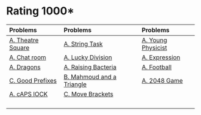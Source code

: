 # Rating 1000*
| Problems | Problems | Problems |
| :- | :- | :- |
| [A. Theatre Square](https://codeforces.com/problemset/problem/1/A) | [A. String Task](https://codeforces.com/problemset/problem/118/A) | [A. Young Physicist](https://codeforces.com/problemset/problem/69/A) |
| [A. Chat room](https://codeforces.com/problemset/problem/58/A) | [A. Lucky Division](https://codeforces.com/problemset/problem/122/A) | [A. Expression](https://codeforces.com/problemset/problem/479/A) |
| [A. Dragons](https://codeforces.com/problemset/problem/230/A) | [A. Raising Bacteria](https://codeforces.com/problemset/problem/579/A) | [A. Football](https://codeforces.com/problemset/problem/43/A) |
| [C. Good Prefixes](https://codeforces.com/problemset/problem/1985/C) | [B. Mahmoud and a Triangle](https://codeforces.com/problemset/problem/766/B) | [A. 2048 Game](https://codeforces.com/problemset/problem/1221/A) |
| [A. cAPS lOCK](https://codeforces.com/contest/131/problem/A) | [C. Move Brackets](https://codeforces.com/problemset/problem/1374/C) | []() |
| []() | []() | []() |
| []() | []() | []() |
| []() | []() | []() |
| []() | []() | []() |